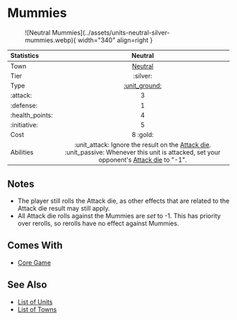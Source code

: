 # Mummies

<figure markdown="span">
    ![Neutral Mummies](../assets/units-neutral-silver-mummies.webp){ width="340" align=right }
</figure>


| Statistics | Neutral |
| :--- | :---: |
| Town | [Neutral](../towns/neutral.md) |
| Tier | :silver: |
| Type | [:unit_ground:](../keywords/ground_unit.md) |
| :attack: | 3 |
| :defense: | 1 |
| :health_points: | 4 |
| :initiative: | 5 |
| Cost | 8 :gold: |
| Abilities | :unit_attack: Ignore the result on the [Attack die](../dice.md#attack-die). :unit_passive: Whenever this unit is attacked, set your opponent's [Attack die](../dice.md#attack-die) to "-1". |


## Notes

- The player still rolls the Attack die, as other effects that are related to the Attack die result may still apply.
- All Attack die rolls against the Mummies are *set* to -1. This has priority over rerolls, so rerolls have no effect against Mummies.


## Comes With

- [Core Game](../content/core_game.md)


## See Also

- [List of Units](index.md)
- [List of Towns](../towns/index.md)